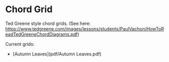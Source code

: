 # Chord Grid

Ted Greene style chord grids. (See here: https://www.tedgreene.com/images/lessons/students/PaulVachon/HowToReadTedGreeneChordDiagrams.pdf)

Current grids:

- [Autumn Leaves](pdf/Autumn Leaves.pdf)
